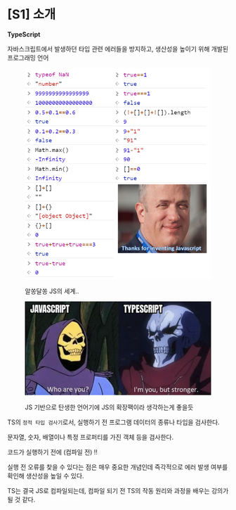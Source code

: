 # \[S1] 소개

**TypeScript**

자바스크립트에서 발생하던 타입 관련 에러들을 방지하고, 생산성을 높이기 위해 개발된 프로그래밍 언어

<figure><img src="../../../.gitbook/assets/image (53).png" alt=""><figcaption><p>알쏭달쏭 JS의 세계..</p></figcaption></figure>

<figure><img src="../../../.gitbook/assets/image (16).png" alt=""><figcaption><p>JS 기반으로 탄생한 언어기에 JS의 확장팩이라 생각하는게 좋을듯</p></figcaption></figure>

TS의 `정적 타입 검사기`로서, 실행하기 전 프로그램 데이터의 종류나 타입을 검사한다.

문자열, 숫자, 배열이나 특정 프로퍼티를 가진 객체 등을 검사한다.

코드가 실행하기 전에 (컴파일 전) !!

실행 전 오류를 찾을 수 있다는 점은 매우 중요한 개념인데 즉각적으로 에러 발생 여부를 확인해 생산성을 높일 수 있다.

TS는 결국 JS로 컴파일되는데, 컴파일 되기 전 TS의 작동 원리와 과정을 배우는 강의가 될 것 같다.
